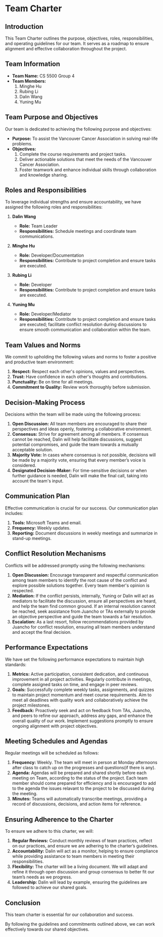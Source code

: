 # Team Charter

## Introduction
This Team Charter outlines the purpose, objectives, roles, responsibilities, and operating guidelines for our team. 
It serves as a roadmap to ensure alignment and effective collaboration throughout the project.

## Team Information
- **Team Name:** CS 5500 Group 4
- **Team Members:**
  1. Minghe Hu
  2. Rubing Li
  3. Dalin Wang
  4. Yuning Mu

## Team Purpose and Objectives
Our team is dedicated to achieving the following purpose and objectives:
- **Purpose:** To assist the Vancouver Cancer Association in solving real-life problems.
- **Objectives:** 
  1. Complete the course requirements and project tasks.
  2. Deliver actionable solutions that meet the needs of the Vancouver Cancer Association.
  3. Foster teamwork and enhance individual skills through collaboration and knowledge sharing.

## Roles and Responsibilities
To leverage individual strengths and ensure accountability, we have assigned the following roles and responsibilities:
1. **Dalin Wang**
   - **Role:** Team Leader
   - **Responsibilities:** Schedule meetings and coordinate team communications.
   
2. **Minghe Hu**
   - **Role:** Developer/Documentation
   - **Responsibilities:** Contribute to project completion and ensure tasks are executed.

3. **Rubing Li**
   - **Role:** Developer
   - **Responsibilities:** Contribute to project completion and ensure tasks are executed.

4. **Yuning Mu**
   - **Role:** Developer/Mediator
   - **Responsibilities:** Contribute to project completion and ensure tasks are executed; facilitate conflict resolution during discussions to ensure smooth communication and collaboration within the team.

## Team Values and Norms
We commit to upholding the following values and norms to foster a positive and productive team environment:
1. **Respect:** Respect each other's opinions, values and perspectives.
2. **Trust:** Have confidence in each other's thoughts and contributions.
3. **Punctuality:** Be on time for all meetings.
4. **Commitment to Quality:** Review work thoroughly before submission.

## Decision-Making Process
Decisions within the team will be made using the following process:
1. **Open Discussion:** All team members are encouraged to share their perspectives and ideas openly, fostering a collaborative environment.
2. **Consensus:** Strive for agreement among all members. If consensus cannot be reached, Dalin will help facilitate discussions, suggest potential compromises, and guide the team towards a mutually acceptable solution.
3. **Majority Vote:** In cases where consensus is not possible, decisions will be made by a majority vote, ensuring that every member’s voice is considered.
4. **Designated Decision-Maker:** For time-sensitive decisions or when further guidance is needed, Dalin will make the final call, taking into account the team's input.


## Communication Plan
Effective communication is crucial for our success. Our communication plan includes:
1. **Tools:** Microsoft Teams and email.
2. **Frequency:** Weekly updates.
3. **Reporting:** Document discussions in weekly meetings and summarize in stand-up meetings.

## Conflict Resolution Mechanisms
Conflicts will be addressed promptly using the following mechanisms:
1. **Open Discussion:** Encourage transparent and respectful communication among team members to identify the root cause of the conflict and explore possible solutions together. Every team member's opinion is respected. 
2. **Mediation:** If the conflict persists, internally, Yuning or Dalin will act as mediators to facilitate the discussion, ensure all perspectives are heard, and help the team find common ground. If an internal resolution cannot be reached, seek assistance from Juancho or TAs externally to provide an objective perspective and guide the team towards a fair resolution.
3. **Escalation:** As a last resort, follow recommendations provided by Juancho for conflict resolution, ensuring all team members understand and accept the final decision.

## Performance Expectations
We have set the following performance expectations to maintain high standards:
1. **Metrics:** Active participation, consistent dedication, and continuous improvement in all project activities. Regularly contribute in meetings, complete assigned tasks on time, and engage in peer reviews.
2. **Goals:** Successfully complete weekly tasks, assignments, and quizzes to maintain project momentum and meet course requirements. Aim to meet all deadlines with quality work and collaboratively achieve the project milestones.
3. **Feedback:** Proactively seek and act on feedback from TAs, Juancho, and peers to refine our approach, address any gaps, and enhance the overall quality of our work. Implement suggestions promptly to ensure ongoing alignment with project objectives.

## Meeting Schedules and Agendas
Regular meetings will be scheduled as follows:
1. **Frequency:** Weekly. The team will meet in person at Monday afternoons after class to catch up on the progresses and questions(if there is any). 
2. **Agenda:** Agendas will be prepared and shared shortly before each meeting on Team, according to the status of the project. Each team member should come prepared for efficiency and is encouraged to add to the agenda the issues relavant to the project to be discussed during the meeting. 
4. **Minutes:** Teams will automatically transcribe meetings, providing a record of discussions, decisions, and action items for reference.

## Ensuring Adherence to the Charter
To ensure we adhere to this charter, we will:
1. **Regular Reviews:** Conduct monthly reviews of team practices, reflect on our practices, and ensure we are adhering to the charter’s guidelines.
2. **Accountability:** Dalin will act as a monitor, helping to ensure compliance while providing assistance to team members in meeting their responsibilities.
3. **Flexibility:** The charter will be a living document. We will adapt and refine it through open discussion and group consensus to better fit our team’s needs as we progress.
4. **Leadership:** Dalin will lead by example, ensuring the guidelines are followed to achieve our shared goals.


## Conclusion

This team charter is essential for our collaboration and success. 

By following the guidelines and commitments outlined above, we can work effectively towards our shared objectives.
